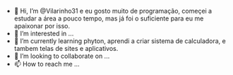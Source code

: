 - 👋 Hi, I’m @Vilarinho31  e eu gosto muito de programação,  começei  a estudar a área a pouco tempo, mas já foi o suficiente para  eu me apaixonar por isso.
- 👀 I’m interested in ...
- 🌱 I’m currently learning  phyton, aprendi  a  criar sistema de calculadora,  e tambem telas de sites e aplicativos.
- 💞️ I’m looking to collaborate on ...
- 📫 How to reach me ...

<!---
Vilarinho31/Vilarinho31 is a ✨ special ✨ repository because its `README.md` (this file) appears on your GitHub profile.
You can click the Preview link to take a look at your changes.
--->
